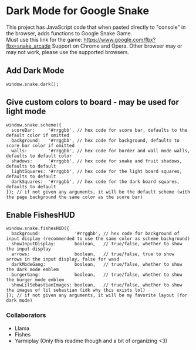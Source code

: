 # Dark Mode for Google Snake

This project has JavaScript code that when pasted directly to "console" in the browser, adds functions to Google Snake Game.     
Must use this link for the game: https://www.google.com/fbx?fbx=snake_arcade
Support on Chrome and Opera. Other browser may or may not work, please use the supported browsers.

## Add Dark Mode
```
window.snake.dark();
```

## Give custom colors to board - may be used for light mode
```
window.snake.scheme({
  scoreBar:     '#rrggbb', // hex code for score bar, defaults to the default color if omitted
  background:   '#rrggbb', // hex code for background, defaults to score bar color if omitted
  walls:        '#rrggbb', // hex code for border and wall mode walls, defaults to default color
  shadows:      '#rrggbb', // hex code for snake and fruit shadows, defaults to default
  lightSquares: '#rrggbb', // hex code for the light board squares, defaults to default
  darkSquares:  '#rrggbb', // hex code for the dark board squares, defaults to default
}); // if not given any arguments, it will be the default scheme (with the page background the same color as the score bar)
```

## Enable FishesHUD
```
window.snake.fishesHUD({
  background:             '#rrggbb', // hex code for background of input display (recommended to use the same color as scheme background)
  showInputDisplay:       boolean,   // true/false, whether to show the input display
  arrows:                 boolean,   // true/false, true to show arrows in the input display, false for wasd
  darkModeGang:           boolean,   // true/false, whether to show the dark mode emblem
  burgerGang:             boolean,   // true/false, whether to show the burger mode emblem
  showLilSebastianImages: boolean,   // true/false, whether to show the images of lil sebastian (idk why this exists lol)
}); // if not given any arguments, it will be my favorite layout (for dark mode)
```

### Collaborators
* Llama
* Fishes
* Yarmiplay (Only this readme though and a bit of organizing <3)
